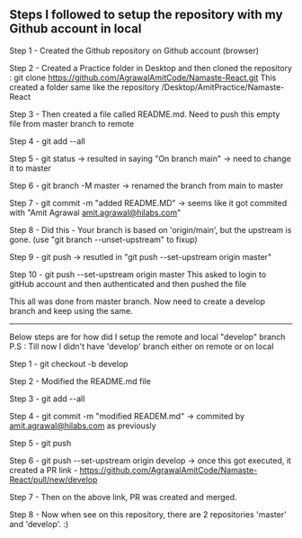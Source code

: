 ## Steps I followed to setup the repository with my Github account in local

Step 1 - Created the Github repository on Github account (browser)

Step 2 - Created a Practice folder in Desktop and then cloned the repository :
            git clone https://github.com/AgrawalAmitCode/Namaste-React.git
        This created a folder same like the repository /Desktop/AmitPractice/Namaste-React

Step 3 - Then created a file called README.md. 
        Need to push this empty file from master branch to remote

Step 4 - git add --all

Step 5 - git status -> resulted in saying "On branch main" -> need to change it to master

Step 6 - git branch -M master -> renamed the branch from main to master

Step 7 - git commit -m "added README.MD" -> seems like it got commited with "Amit Agrawal <amit.agrawal@hilabs.com>"

Step 8 - Did this - 
        Your branch is based on 'origin/main', but the upstream is gone.
            (use "git branch --unset-upstream" to fixup)  

Step 9 - git push -> resutled in "git push --set-upstream origin master"

Step 10 - git push --set-upstream origin master
        This asked to login to gitHub account and then authenticated and then pushed the file

This all was done from master branch.
Now need to create a develop branch and keep using the same.

---------------------------------------------------------------------

Below steps are for how did I setup the remote and local "develop" branch
P.S : Till now I didn't have 'develop' branch either on remote or on local

Step 1 - git checkout -b develop

Step 2 - Modified the README.md file

Step 3 - git add --all

Step 4 - git commit -m "modified READEM.md" -> commited by amit.agrawal@hilabs.com as previously

Step 5 - git push

Step 6 - git push --set-upstream origin develop -> once this got executed, 
        it created a PR link - https://github.com/AgrawalAmitCode/Namaste-React/pull/new/develop

Step 7 - Then on the above link, PR was created and merged.

Step 8 - Now when see on this repository, there are 2 repositories 'master' and 'develop'. :) 




